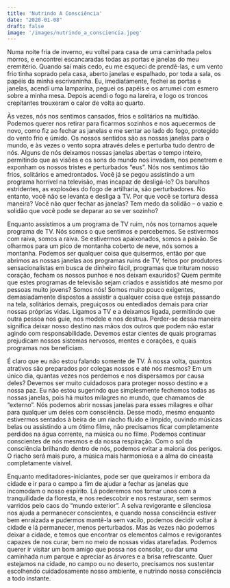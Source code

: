 ```yaml
---
title: 'Nutrindo A Consciência'
date: "2020-01-08"
draft: false
image: '/images/nutrindo_a_consciencia.jpeg'
---
```


Numa noite fria de inverno, eu voltei para casa de uma caminhada pelos morros, e encontrei escancaradas todas as portas e janelas do meu eremitério. Quando saí mais cedo, eu me esqueci de prendê-las, e um vento frio tinha soprado pela casa, aberto janelas e espalhado, por toda a sala, os papéis da minha escrivaninha. Eu, imediatamente, fechei as portas e janelas, acendi uma lamparina, peguei os papéis e os arrumei com esmero sobre a minha mesa. Depois acendi o fogo na lareira, e logo os troncos crepitantes trouxeram o calor de volta ao quarto.

Às vezes, nós nos sentimos cansados, frios e solitários na multidão. Podemos querer nos retirar para ficarmos sozinhos e nos aquecermos de novo, como fiz ao fechar as janelas e me sentar ao lado do fogo, protegido do vento frio e úmido. Os nossos sentidos são as nossas janelas para o mundo, e às vezes o vento sopra através deles e perturba tudo dentro de nós. Alguns de nós deixamos nossas janelas abertas o tempo inteiro, permitindo que as visões e os sons do mundo nos invadam, nos penetrem e exponham os nossos tristes e perturbados “eus”. Nós nos sentimos tão frios, solitários e amedrontados. Você já se pegou assistindo a um programa horrível na televisão, mas incapaz de desligá-lo? Os barulhos estridentes, as explosões do fogo de artilharia, são perturbadores. No entanto, você não se levanta e desliga a TV. Por que você se tortura dessa maneira? Você não quer fechar as janelas? Tem medo da solidão – o vazio e solidão que você pode se deparar ao se ver sozinho?

Enquanto assistimos a um programa de TV ruim, nós nos tornamos aquele programa de TV. Nós somos o que sentimos e percebemos. Se estivermos com raiva, somos a raiva. Se estivermos apaixonados, somos a paixão. Se olharmos para um pico de montanha coberto de neve, nós somos a montanha. Podemos ser qualquer coisa que quisermos, então por que abrimos as nossas janelas aos programas ruins de TV, feitos por produtores sensacionalistas em busca de dinheiro fácil, programas que trituram nosso coração, fecham os nossos punhos e nos deixam exauridos? Quem permite que estes programas de televisão sejam criados e assistidos até mesmo por pessoas muito jovens? Somos nós! Somos muito pouco exigentes, demasiadamente dispostos a assistir a qualquer coisa que esteja passando na tela, solitários demais, preguiçosos ou entediados demais para criar nossas próprias vidas. Ligamos a TV e a deixamos ligada, permitindo que outra pessoa nos guie, nos modele e nos destrua. Perder-se dessa maneira significa deixar nosso destino nas mãos dos outros que podem não estar agindo com responsabilidade. Devemos estar cientes de quais programas prejudicam nossos sistemas nervosos, mentes e corações, e quais programas nos beneficiam.

É claro que eu não estou falando somente de TV. À nossa volta, quantos atrativos são preparados por colegas nossos e até nós mesmos? Em um único dia, quantas vezes nos perdemos e nos dispersamos por causa deles? Devemos ser muito cuidadosos para proteger nosso destino e a nossa paz. Eu não estou sugerindo que simplesmente fechemos todas as nossas janelas, pois há muitos milagres no mundo, que chamamos de “externo”. Nós podemos abrir nossas janelas para esses milagres e olhar para qualquer um deles com consciência. Desse modo, mesmo enquanto estivermos sentados à beira de um riacho fluido e límpido, ouvindo músicas belas ou assistindo a um ótimo filme, não precisamos ficar completamente perdidos na água corrente, na música ou no filme. Podemos continuar conscientes de nós mesmos e da nossa respiração. Com o sol da consciência brilhando dentro de nós, podemos evitar a maioria dos perigos. O riacho será mais puro, a música mais harmoniosa e a alma do cineasta completamente visível.

Enquanto meditadores-iniciantes, pode ser que queiramos ir embora da cidade e ir para o campo a fim de ajudar a fechar as janelas que incomodam o nosso espírito. Lá poderemos nos tornar unos com a tranquilidade da floresta, e nos redescobrir e nos restaurar, sem sermos varridos pelo caos do “mundo exterior”. A selva revigorante e silenciosa nos ajuda a permanecer conscientes, e quando nossa consciência estiver bem enraizada e pudermos mantê-la sem vacilo, podemos decidir voltar à cidade e lá permanecer, menos perturbados. Mas às vezes não podemos deixar a cidade, e temos que encontrar os elementos calmos e revigorantes capazes de nos curar, bem no meio de nossas vidas atarefadas. Podemos querer ir visitar um bom amigo que possa nos consolar, ou dar uma caminhada num parque e apreciar as árvores e a brisa refrescante. Quer estejamos na cidade, no campo ou no deserto, precisamos nos sustentar escolhendo cuidadosamente nosso ambiente, e nutrindo nossa consciência a todo instante.